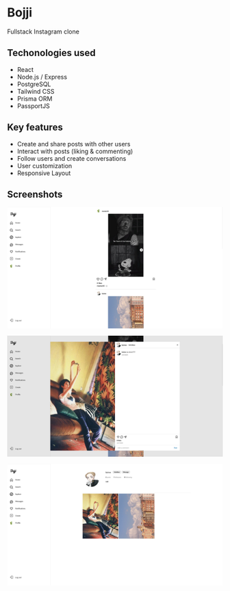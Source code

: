 # Bojji

Fullstack Instagram clone

## Techonologies used
- React
- Node.js / Express
- PostgreSQL
- Tailwind CSS
- Prisma ORM
- PassportJS

## Key features
- Create and share posts with other users
- Interact with posts (liking & commenting)
- Follow users and create conversations
- User customization
- Responsive Layout

## Screenshots

![Homepage](/images/homepage.png)

![Post](/images/postFull.png)

![Profile](/images/profile.png)

